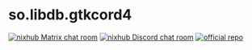 # so.libdb.gtkcord4

<p>
    <a href="https://matrix.to/#/#nixhub-home:matrix.org">
        <img alt="nixhub Matrix chat room" src="https://img.shields.io/matrix/nixhub-home:matrix.org?color=%23222&label=nixhub&logo=Matrix&logoColor=white" /></a>
    <a href="https://discord.gg/hnzYamS">
        <img alt="nixhub Discord chat room" src="https://img.shields.io/discord/118456055842734083?color=%23738ADB&label=nixhub&logo=Discord&logoColor=white" /></a>
    <a href="https://github.com/diamondburned/gtkcord4">
        <img alt="official repo" src="https://img.shields.io/static/v1?message=diamondburned/gtkcord4&color=CDD9E5&label=github&logo=Github&logoColor=white" /></a>
</p>
